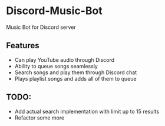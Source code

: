 # Discord-Music-Bot
Music Bot for Discord server

## Features
* Can play YouTube audio through Discord
* Ability to queue songs seamlessly
* Search songs and play them through Discord chat
* Plays playlist songs and adds all of them to queue

## TODO:
* Add actual search implementation with limit up to 15 results
* Refactor some more

